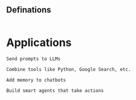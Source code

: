 ## Definations
```LangChain is a powerful open source framework designed to help developers build applications using large language models (LLMs) like GPT, Claude, Mistral, or Gemini with tools, memory, and realworld data.
```
 # Applications
```
Send prompts to LLMs

Combine tools like Python, Google Search, etc.

Add memory to chatbots

Build smart agents that take actions
```
